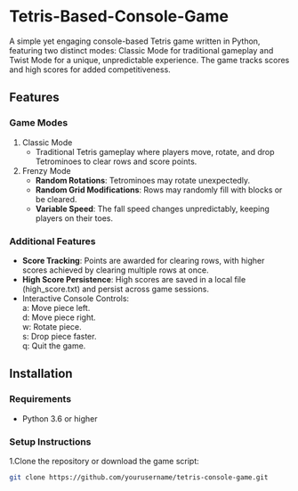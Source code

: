 # Tetris-Based-Console-Game

A simple yet engaging console-based Tetris game written in Python, featuring two distinct modes: Classic Mode for traditional gameplay and Twist Mode for a unique, unpredictable experience. The game tracks scores and high scores for added competitiveness.

## Features
### Game Modes
1. Classic Mode
   * Traditional Tetris gameplay where players move, rotate, and drop Tetrominoes to clear rows and score points.
2. Frenzy Mode
   * **Random Rotations**: Tetrominoes may rotate unexpectedly.
   * **Random Grid Modifications**: Rows may randomly fill with blocks or be cleared.
   * **Variable Speed**: The fall speed changes unpredictably, keeping players on their toes.

### Additional Features
* **Score Tracking**: Points are awarded for clearing rows, with higher scores achieved by clearing multiple rows at once.
* **High Score Persistence**: High scores are saved in a local file (high_score.txt) and persist across game sessions.
* Interactive Console Controls:<br>
  a: Move piece left.<br>
  d: Move piece right.<br>
  w: Rotate piece.<br>
  s: Drop piece faster.<br>
  q: Quit the game.<br>

## Installation
### Requirements
 * Python 3.6 or higher
### Setup Instructions
 1.Clone the repository or download the game script:
 ```bash
git clone https://github.com/yourusername/tetris-console-game.git
